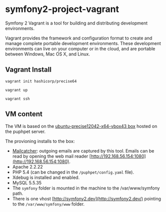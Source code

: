 symfony2-project-vagrant
========================

Symfony 2 Vagrant is a tool for building and distributing development environments.

Vagrant provides the framework and configuration format to create and
manage complete portable development environments. These development
environments can live on your computer or in the cloud, and are portable
between Windows, Mac OS X, and Linux.

Vagrant Install
---------------

```
vagrant init hashicorp/precise64
```

```
vagrant up
```

```
vagrant ssh
```

VM content
----------

The VM is based on the [ubuntu-precise12042-x64-vbox43 box](http://box.puphpet.com/ubuntu-precise12042-x64-vbox43.box) hosted on the puphpet server.

The provioning installs to the box:

* [Mailcatcher](http://mailcatcher.me/): outgoing emails are captured by this tool. Emails can be read by opening the web mail reader 
[http://192.168.56.154:1080](http://192.168.56.154:1080).
* Apache 2.2.22
* PHP 5.4 (can be changed in the `/puphpet/config.yaml` file).
* Xdebug is installed and enabled.
* MySQL 5.5.35
* The `symfony` folder is mounted in the machine to the /var/www/symfony path.
* There is one vhost [http://symfony2.dev](http://symfony2.dev/) pointing to the `/var/www/symfony/www` folder.

